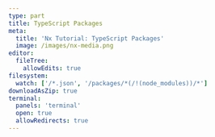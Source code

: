 ```yaml
---
type: part
title: TypeScript Packages
meta:
  title: 'Nx Tutorial: TypeScript Packages'
  image: /images/nx-media.png
editor:
  fileTree:
    allowEdits: true
filesystem:
  watch: ['/*.json', '/packages/*(/!(node_modules))/*']
downloadAsZip: true
terminal:
  panels: 'terminal'
  open: true
  allowRedirects: true
---
```

